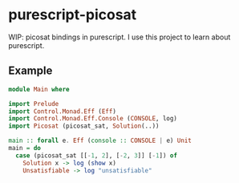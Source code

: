 # purescript-picosat
WIP: picosat bindings in purescript. I use this project to learn about purescript.


## Example

```purescript
module Main where

import Prelude
import Control.Monad.Eff (Eff)
import Control.Monad.Eff.Console (CONSOLE, log)
import Picosat (picosat_sat, Solution(..))

main :: forall e. Eff (console :: CONSOLE | e) Unit
main = do
  case (picosat_sat [[-1, 2], [-2, 3]] [-1]) of
    Solution x -> log (show x)
    Unsatisfiable -> log "unsatisfiable"
```
